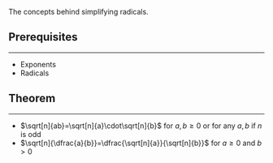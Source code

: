 The concepts behind simplifying radicals.

## Prerequisites
---
- Exponents
- Radicals

## Theorem
---
- $\sqrt[n]{ab}=\sqrt[n]{a}\cdot\sqrt[n]{b}$ for $a,b\ge 0$ or for any $a,b$ if $n$ is odd
- $\sqrt[n]{\dfrac{a}{b}}=\dfrac{\sqrt[n]{a}}{\sqrt[n]{b}}$ for $a\ge0$ and $b>0$
